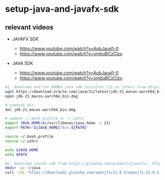 # setup-java-and-javafx-sdk

## relevant videos
* JAVAFX SDK
    - https://www.youtube.com/watch?v=AubJaosfI-0
    - https://www.youtube.com/watch?v=ombuBCzClzo

* JAVA SDK
    - https://www.youtube.com/watch?v=AubJaosfI-0
    - https://www.youtube.com/watch?v=ombuBCzClzo

```sh
#1. download and run ARM64 java sdk installer (21 or later) from https://www.oracle.com/uk/java/technologies/downloads/#jdk21-mac
wget https://download.oracle.com/java/21/latest/jdk-21_macos-aarch64_bin.dmg # 21
open jdk-21_macos-aarch64_bin.dmg

# unmount dis
del jdk-21_macos-aarch64_bin.dmg

# update ~/.bash_profile or ~/.zshrc
export JAVA_HOME=$(/usr/libexec/java_home -v 21)
export PATH="${JAVA_HOME}/bin:${PATH}"

source ~/.bash_profile
source ~/.zshrc

echo $JAVA_HOME
echo $PATH

#2. download javafx sdk from https://gluonhq.com/products/javafx/, https://openjfx.io/openjfx-docs/#install-javafx
mkdir -pv ~/java
curl -sSL "https://download2.gluonhq.com/openjfx/21.0.5/openjfx-21.0.5_osx-aarch64_bin-sdk.zip" | ditto -x -k - ~/java/
```
